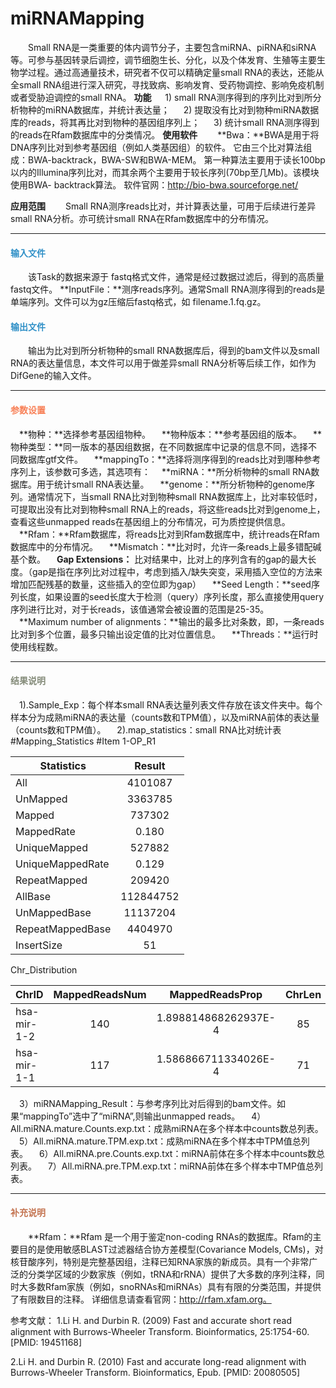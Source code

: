 # miRNAMapping 
　　Small RNA是一类重要的体内调节分子，主要包含miRNA、piRNA和siRNA等。可参与基因转录后调控，调节细胞生长、分化，以及个体发育、生殖等主要生物学过程。通过高通量技术，研究者不仅可以精确定量small RNA的表达，还能从全small RNA组进行深入研究，寻找致病、影响发育、受药物调控、影响免疫机制或者受胁迫调控的small RNA。
**功能**
　 1) small RNA测序得到的序列比对到所分析物种的miRNA数据库，并统计表达量；
　 2) 提取没有比对到物种miRNA数据库的reads，将其再比对到物种的基因组序列上；
　 3) 统计small RNA测序得到的reads在Rfam数据库中的分类情况。
**使用软件**
　　**Bwa：**BWA是用于将DNA序列比对到参考基因组（例如人类基因组）的软件。 它由三个比对算法组成：BWA-backtrack，BWA-SW和BWA-MEM。 第一种算法主要用于读长100bp以内的Illumina序列比对，而其余两个主要用于较长序列(70bp至几Mb)。该模块使用BWA- backtrack算法。
  软件官网：http://bio-bwa.sourceforge.net/

**应用范围**
　　Small RNA测序reads比对，并计算表达量，可用于后续进行差异small RNA分析。亦可统计small RNA在Rfam数据库中的分布情况。

***
#### **<i class="glyphicon glyphicon-log-in" aria-hidden="true" style="color:#3090C7"></i><span style="color:#3090C7"> 输入文件**
　　该Task的数据来源于 fastq格式文件，通常是经过数据过滤后，得到的高质量fastq文件。
**InputFile：**测序reads序列。通常Small RNA测序得到的reads是单端序列。文件可以为gz压缩后fastq格式，如 filename.1.fq.gz。


#### **<i class="glyphicon glyphicon-log-out" aria-hidden="true" style="color:#3090C7"></i><span style="color:#3090C7"> 输出文件**
　　输出为比对到所分析物种的small RNA数据库后，得到的bam文件以及small RNA的表达量信息，本文件可以用于做差异small RNA分析等后续工作，如作为DifGene的输入文件。

***
#### **<i class="fa fa-cog" aria-hidden="true" style="color:#F88158"></i> <span style="color:#F88158">参数设置**
　**物种：**选择参考基因组物种。
　**物种版本：**参考基因组的版本。
　**物种类型：**同一版本的基因组数据，在不同数据库中记录的信息不同，选择不同数据库gtf文件。
　**mappingTo：**选择将测序得到的reads比对到哪种参考序列上，该参数可多选，其选项有：
　**miRNA：**所分析物种的small RNA数据库。用于统计small RNA表达量。
　**genome：**所分析物种的genome序列。通常情况下，当small RNA比对到物种small RNA数据库上，比对率较低时，可提取出没有比对到物种small RNA上的reads，将这些reads比对到genome上，查看这些unmapped reads在基因组上的分布情况，可为质控提供信息。
　**Rfam：**Rfam数据库，将reads比对到Rfam数据库中，统计reads在Rfam数据库中的分布情况。
　**Mismatch：**比对时，允许一条reads上最多错配碱基个数。
　**Gap Extensions：** 比对结果中，比对上的序列含有的gap的最大长度。（gap是指在序列比对过程中，考虑到插入/缺失突变，采用插入空位的方法来增加匹配残基的数量，这些插入的空位即为gap）
　**Seed Length：**seed序列长度，如果设置的seed长度大于检测（query）序列长度，那么直接使用query序列进行比对，对于长reads，该值通常会被设置的范围是25-35。
　**Maximum number of alignments：**输出的最多比对条数，即，一条reads比对到多个位置，最多只输出设定值的比对位置信息。
　**Threads：**运行时使用线程数。
***
#### **<i class="fa fa-file-text" aria-hidden="true" style="color:#848b79"></i><span style="color:#848b79"> 结果说明**
　1).Sample_Exp：每个样本small RNA表达量列表文件存放在该文件夹中。每个样本分为成熟miRNA的表达量（counts数和TPM值），以及miRNA前体的表达量（counts数和TPM值）。
　2).map_statistics：small RNA比对统计表
 #Mapping_Statistics
#Item	1-OP_R1

| Statistics   |  Result  |
| ----- |  :--: |
|  All |  4101087 |
| UnMapped    | 3363785   |
| Mapped        |  737302  |
| MappedRate        |  0.180  |
| UniqueMapped        |  527882  |
| UniqueMappedRate        |  0.129  |
| RepeatMapped        |  209420  |
| AllBase        |  112844752  |
| UnMappedBase        |  11137204  |
| RepeatMappedBase        |  4404970  |
| InsertSize        |  51  |
Chr_Distribution

| ChrID   |  MappedReadsNum  |MappedReadsProp|  ChrLen  |  ChrLenProp  |
| -------- |  :----: | :----:  | :----:  | :----:  |
| hsa-mir-1-2     | 140 |1.898814868262937E-4 |  85    |  5.519408838846249E-4    |
| hsa-mir-1-1    | 117   |1.586866711334026E-4|71|4.610329735977455E-4|

　3）miRNAMapping_Result：与参考序列比对后得到的bam文件。如果“mappingTo”选中了“miRNA”,则输出unmapped reads。
　4）All.miRNA.mature.Counts.exp.txt：成熟miRNA在多个样本中counts数总列表。
　5）All.miRNA.mature.TPM.exp.txt：成熟miRNA在多个样本中TPM值总列表。
　6）All.miRNA.pre.Counts.exp.txt：miRNA前体在多个样本中counts数总列表。
　7）All.miRNA.pre.TPM.exp.txt：miRNA前体在多个样本中TMP值总列表。
***
#### **<span class="glyphicon glyphicon-paperclip" aria-hidden="true" style="color:#C47451"></span></i><span style="color:#C47451">  补充说明**
　　**Rfam：**Rfam 是一个用于鉴定non-coding RNAs的数据库。Rfam的主要目的是使用敏感BLAST过滤器结合协方差模型(Covariance Models, CMs)，对核苷酸序列，特别是完整基因组，注释已知RNA家族的新成员。具有一个非常广泛的分类学区域的少数家族（例如，tRNA和rRNA）提供了大多数的序列注释，同时大多数Rfam家族（例如，snoRNAs和miRNAs）具有有限的分类范围，并提供了有限数目的注释。
  详细信息请查看官网：http://rfam.xfam.org。

参考文献：
1.Li H. and Durbin R. (2009) Fast and accurate short read alignment with Burrows-Wheeler Transform. Bioinformatics, 25:1754-60. [PMID: 19451168]

2.Li H. and Durbin R. (2010) Fast and accurate long-read alignment with Burrows-Wheeler Transform. Bioinformatics, Epub. [PMID: 20080505]
